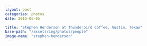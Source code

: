 ```yaml
---
layout: post
categories: photos
date: 2015-06-05

title: "Stephen Henderson at Thunderbird Coffee, Austin, Texas"
base-path: "/assets/img/photos/people"
image-name: "stephen-henderson"
---
```

